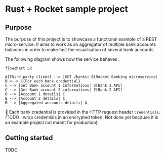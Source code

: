# Rust + Rocket sample project

## Purpose

The purpose of this project is to showcase a functional example of a REST micro-service. It aims to work as an aggregator of multiple bank accounts balances in order to make fast the visualisation of several bank accounts.

The following diagram shows how the service behaves :

```mermaid
flowchart LR

A[Third party client] --> |GET /banks| B(Rocket Banking microservice)
B <--> C{For each bank credential}
C --> |Get Bank account 1 informations| D[Bank 1 API]
C --> |Get Bank account 2 informations| E[Bank 2 API]
D --> |Account 1 details| C
E --> |Account 2 details| C
B --> |Aggregated accounts details| A
```

:notebook: Each bank credential is provided in the HTTP request header `credentials`. (TODO : wrap credentials in an encrypted token. Not done yet because it is an example project not meant for production).

## Getting started

TODO